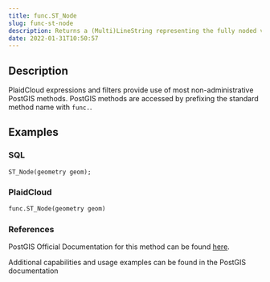 ```yaml
---
title: func.ST_Node
slug: func-st-node
description: Returns a (Multi)LineString representing the fully noded version of a collection of linestrings
date: 2022-01-31T10:50:57
---
```



## Description


PlaidCloud expressions and filters provide use of most non-administrative PostGIS methods. PostGIS methods are accessed by prefixing the standard method name with `func.`.



## Examples


### SQL



```
ST_Node(geometry geom);
```


### PlaidCloud



```python
func.ST_Node(geometry geom)
```


### References


PostGIS Official Documentation for this method can be found [here](https://postgis.net/docs/manual-3.1/ST_Node.html).



Additional capabilities and usage examples can be found in the PostGIS documentation

